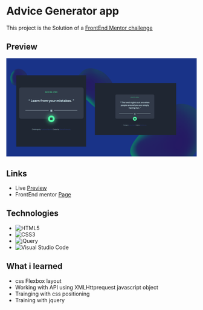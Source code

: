 # Advice Generator app

This project is the Solution of a [FrontEnd Mentor challenge](https://www.frontendmentor.io/challenges/advice-generator-app-QdUG-13db/hub) </a>

## Preview 

![App layout preview](design/preview/Preview.png)



## Links 

+ Live  [Preview](https://www.google.com/) </li>
+ FrontEnd mentor [Page](https://www.google.com/)</li>

## Technologies 

+ ![HTML5](https://img.shields.io/badge/html5-%23E34F26.svg?style=for-the-badge&logo=html5&logoColor=white)
+ ![CSS3](https://img.shields.io/badge/css3-%231572B6.svg?style=for-the-badge&logo=css3&logoColor=white)
+ ![jQuery](https://img.shields.io/badge/jquery-%230769AD.svg?style=for-the-badge&logo=jquery&logoColor=white)
+ 	![Visual Studio Code](https://img.shields.io/badge/Visual%20Studio%20Code-0078d7.svg?style=for-the-badge&logo=visual-studio-code&logoColor=white)

## What i learned 

+ css Flexbox layout
+ Working with API using XMLHttprequest javascript object
+ Trainging with css positioning 
+ Training with jquery


   
